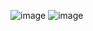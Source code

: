 ![image](https://user-images.githubusercontent.com/40969203/101982624-a5e79a00-3cb8-11eb-9a99-630f4aed28ae.png)
![image](https://user-images.githubusercontent.com/40969203/101982629-ada73e80-3cb8-11eb-8d3c-02205c414ef9.png)
